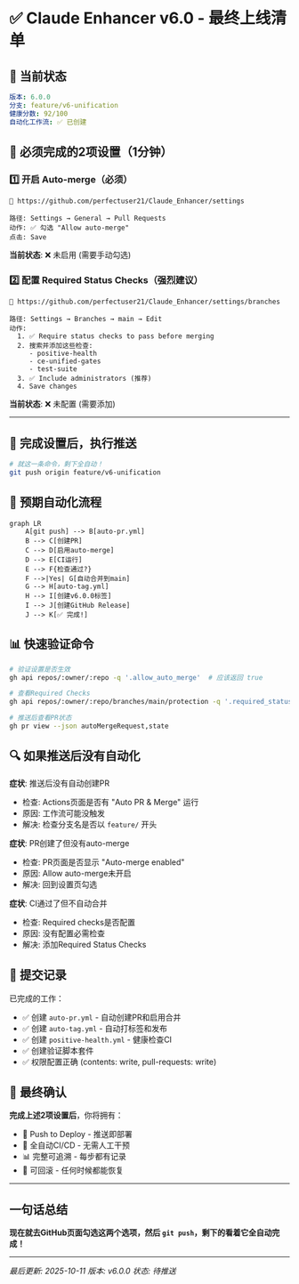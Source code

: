 # ✅ Claude Enhancer v6.0 - 最终上线清单

## 📍 当前状态

```yaml
版本: 6.0.0
分支: feature/v6-unification
健康分数: 92/100
自动化工作流: ✅ 已创建
```

## 🔴 必须完成的2项设置（1分钟）

### 1️⃣ 开启 Auto-merge（必须）
```
🔗 https://github.com/perfectuser21/Claude_Enhancer/settings

路径: Settings → General → Pull Requests
动作: ✅ 勾选 "Allow auto-merge"
点击: Save
```

**当前状态**: ❌ 未启用 (需要手动勾选)

### 2️⃣ 配置 Required Status Checks（强烈建议）
```
🔗 https://github.com/perfectuser21/Claude_Enhancer/settings/branches

路径: Settings → Branches → main → Edit
动作:
  1. ✅ Require status checks to pass before merging
  2. 搜索并添加这些检查:
     - positive-health
     - ce-unified-gates
     - test-suite
  3. ✅ Include administrators (推荐)
  4. Save changes
```

**当前状态**: ❌ 未配置 (需要添加)

---

## 🚀 完成设置后，执行推送

```bash
# 就这一条命令，剩下全自动！
git push origin feature/v6-unification
```

## 🎯 预期自动化流程

```mermaid
graph LR
    A[git push] --> B[auto-pr.yml]
    B --> C[创建PR]
    C --> D[启用auto-merge]
    D --> E[CI运行]
    E --> F{检查通过?}
    F -->|Yes| G[自动合并到main]
    G --> H[auto-tag.yml]
    H --> I[创建v6.0.0标签]
    I --> J[创建GitHub Release]
    J --> K[✅ 完成!]
```

## 📊 快速验证命令

```bash
# 验证设置是否生效
gh api repos/:owner/:repo -q '.allow_auto_merge'  # 应该返回 true

# 查看Required Checks
gh api repos/:owner/:repo/branches/main/protection -q '.required_status_checks.contexts[]?'

# 推送后查看PR状态
gh pr view --json autoMergeRequest,state
```

## 🔍 如果推送后没有自动化

**症状**: 推送后没有自动创建PR
- 检查: Actions页面是否有 "Auto PR & Merge" 运行
- 原因: 工作流可能没触发
- 解决: 检查分支名是否以 `feature/` 开头

**症状**: PR创建了但没有auto-merge
- 检查: PR页面是否显示 "Auto-merge enabled"
- 原因: Allow auto-merge未开启
- 解决: 回到设置页勾选

**症状**: CI通过了但不自动合并
- 检查: Required checks是否配置
- 原因: 没有配置必需检查
- 解决: 添加Required Status Checks

## 📝 提交记录

已完成的工作：
- ✅ 创建 `auto-pr.yml` - 自动创建PR和启用合并
- ✅ 创建 `auto-tag.yml` - 自动打标签和发布
- ✅ 创建 `positive-health.yml` - 健康检查CI
- ✅ 创建验证脚本套件
- ✅ 权限配置正确 (contents: write, pull-requests: write)

## 🎉 最终确认

**完成上述2项设置后**，你将拥有：
- 🚀 Push to Deploy - 推送即部署
- 🤖 全自动CI/CD - 无需人工干预
- 📊 完整可追溯 - 每步都有记录
- 🔄 可回滚 - 任何时候都能恢复

---

## 一句话总结

**现在就去GitHub页面勾选这两个选项，然后 `git push`，剩下的看着它全自动完成！**

---

*最后更新: 2025-10-11*
*版本: v6.0.0*
*状态: 待推送*
